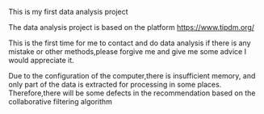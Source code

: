 This is my first data analysis project

The data analysis project is based on the platform 
https://www.tipdm.org/ 

This is the first time for me to contact and do data analysis
if there is any mistake or other methods,please forgive me and give me some advice
I would appreciate it.


Due to the configuration of the computer,there is insufficient memory,
and only part of the data is extracted for processing in some places.
Therefore,there will be some defects in the recommendation based on the collaborative filtering algorithm
